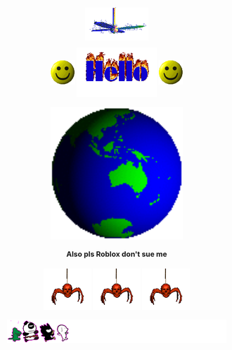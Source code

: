 <h3 align="center">
<img src="Media/fan.gif" align="center">

<img src="Media/smile.gif" align="center"> <img src="Media/hi.gif" align="center"> <img src="Media/smile.gif" align="center">

<h3 align="center">
<img src="Media/Earth.gif" align="center" width="300"/>

<h3 align="center">
Also pls Roblox don't sue me
<h3 align="center">
<img src="Media/skullspider.gif" align="center"> <img src="Media/skullspider.gif" align="center"> <img src="Media/skullspider.gif" align="center">
  
<h3 align="center">
<img src="Media/run.gif" align="center">
</h3>
